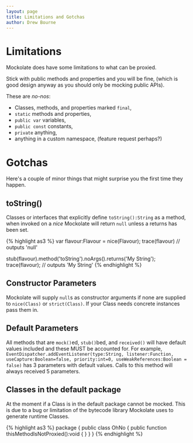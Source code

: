 ```yaml
---
layout: page
title: Limitations and Gotchas
author: Drew Bourne
---
```


# Limitations

Mockolate does have some limitations to what can be proxied. 

Stick with public methods and properties and you will be fine, (which is good design anyway as you should only be mocking public APIs). 

These are _no-nos_:

- Classes, methods, and properties marked `final`,
- `static` methods and properties,
- `public var` variables,
- `public const` constants,
- `private` anything,
- anything in a custom namespace, (feature request perhaps?)

# Gotchas

Here's a couple of minor things that might surprise you the first time they happen.

## toString()

Classes or interfaces that explicitly define `toString():String` as a method, when invoked on a _nice_ Mockolate will return `null` unless a returns has been set.

{% highlight as3 %}
var flavour:Flavour = nice(Flavour);
trace(flavour) 
// outputs 'null'

stub(flavour).method('toString').noArgs().returns('My String');
trace(flavour);
// outputs 'My String'
{% endhighlight %}

## Constructor Parameters

Mockolate will supply `null`s as constructor arguments if none are supplied to `nice(Class)` or `strict(Class)`. If your Class needs concrete instances pass them in.

## Default Parameters

All methods that are `mock()`ed, `stub()`bed, and `received()` will have default values included and these MUST be accounted for. For example, `EventDispatcher.addEventListener(type:String, listener:Function, useCapture:Boolean=false, priority:int=0, useWeakReferences:Boolean = false)` has 3 parameters with default values. Calls to this method will always received 5 parameters.

## Classes in the default package 

At the moment if a Class is in the default package cannot be mocked. This is due to a bug or limitation of the bytecode library Mockolate uses to generate runtime Classes. 

{% highlight as3 %}
package 
{
    public class OhNo 
    {
        public function thisMethodIsNotProxied():void 
        {
        }
    }
}
{% endhighlight %}







